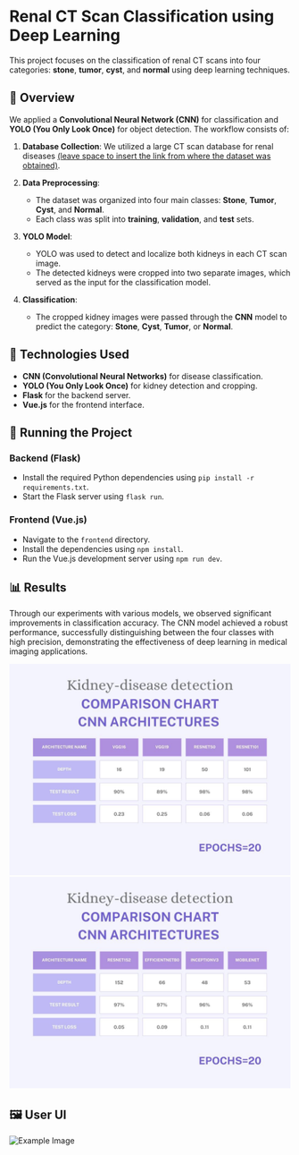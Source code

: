 # Renal CT Scan Classification using Deep Learning

This project focuses on the classification of renal CT scans into four categories: **stone**, **tumor**, **cyst**, and **normal** using deep learning techniques.

## 🧠 Overview

We applied a **Convolutional Neural Network (CNN)** for classification and **YOLO (You Only Look Once)** for object detection. The workflow consists of:

1. **Database Collection**: We utilized a large CT scan database for renal diseases [(leave space to insert the link from where the dataset was obtained)](https://www.kaggle.com/datasets/nazmul0087/ct-kidney-dataset-normal-cyst-tumor-and-stone).
   
2. **Data Preprocessing**:
   - The dataset was organized into four main classes: **Stone**, **Tumor**, **Cyst**, and **Normal**.
   - Each class was split into **training**, **validation**, and **test** sets.

3. **YOLO Model**:
   - YOLO was used to detect and localize both kidneys in each CT scan image.
   - The detected kidneys were cropped into two separate images, which served as the input for the classification model.

4. **Classification**:
   - The cropped kidney images were passed through the **CNN** model to predict the category: **Stone**, **Cyst**, **Tumor**, or **Normal**.

## 🔧 Technologies Used

- **CNN (Convolutional Neural Networks)** for disease classification.
- **YOLO (You Only Look Once)** for kidney detection and cropping.
- **Flask** for the backend server.
- **Vue.js** for the frontend interface.

## 🚀 Running the Project

### Backend (Flask)
- Install the required Python dependencies using `pip install -r requirements.txt`.
- Start the Flask server using `flask run`.

### Frontend (Vue.js)
- Navigate to the `frontend` directory.
- Install the dependencies using `npm install`.
- Run the Vue.js development server using `npm run dev`.

## 📊 Results
Through our experiments with various models, we observed significant improvements in classification accuracy. The CNN model achieved a robust performance, successfully distinguishing between the four classes with high precision, demonstrating the effectiveness of deep learning in medical imaging applications.

![Example Image](Screenshots/Capture2.jpg)
![Example Image](Screenshots/Capture3.jpg)

## 🖼️ User UI

![Example Image](Screenshots/Capture1.png)
